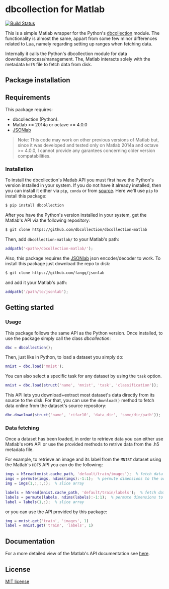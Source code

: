 # dbcollection for Matlab

[![Build Status](https://travis-ci.org/dbcollection/dbcollection-matlab.svg?branch=master)](https://travis-ci.org/dbcollection/dbcollection-matlab)

This is a simple Matlab wrapper for the Python's [dbcollection](https://github.com/dbcollection/dbcollection) module. The functionality is almost the same, appart from some few minor differences related to Lua, namely regarding setting up ranges when fetching data.

Internally it calls the Python's dbcollection module for data download/process/management. The, Matlab interacts solely with the metadata `hdf5` file to fetch data from disk.


## Package installation

## Requirements

This package requires:

- dbcollection (Python).
- Matlab >= 2014a or octave >= 4.0.0
- [JSONlab](https://github.com/fangq/jsonlab)

> Note: This code may work on other previous versions of Matlab but, since it was developed and tested only on Matlab 2014a and octave >= 4.0.0, I cannot provide any garantees concerning older version compatabilities.


### Installation

To install the dbcollection's Matlab API you must first have the Python's version installed in your system. If you do not have it already installed, then you can install it either via `pip`, `conda` or from [source](https://github.com/dbcollection/dbcollection#package-installation). Here we'll use `pip` to install this package:

```bash
$ pip install dbcollection
```

After you have the Python's version installed in your system, get the Matlab's API via the following repository:

```bash
$ git clone https://github.com/dbcollection/dbcollection-matlab
```

Then, add `dbcollection-matlab/` to your Matlab's path:

```matlab
addpath('<path>/dbcollection-matlab/');
```


Also, this package requires the [JSONlab](https://github.com/fangq/jsonlab) json encoder/decoder to work. To install this package just download the repo to disk:

```bash
$ git clone https://github.com/fangq/jsonlab
```

and add it your Matlab's path:

```matlab
addpath('/path/to/jsonlab');
```


## Getting started

### Usage

This package follows the same API as the Python version. Once installed, to use the package simply call the class *dbcollection*:

```matlab
dbc = dbcollection();
```

Then, just like in Python, to load a dataset you simply do:

```matlab
mnist = dbc.load('mnist');
```

You can also select a specific task for any dataset by using the `task` option.

```matlab
mnist = dbc.load(struct('name', 'mnist', 'task', 'classification'));
```

This API lets you download+extract most dataset's data directly from its source to the disk. For that, you can use the `download()` method to fetch data online from the dataset's source repository:

```matlab
dbc.download(struct('name', 'cifar10', 'data_dir', 'some/dir/path'));
```

### Data fetching

Once a dataset has been loaded, in order to retrieve data
you can either use Matlab's `HDF5` API or use the provided
methods to retrive data from the .h5 metadata file.

For example, to retrieve an image and its label from the `MNIST` dataset using the Matlab's `HDF5` API you can do the following:

```matlab
imgs = h5read(mnist.cache_path, 'default/train/images');  % fetch data
imgs = permute(imgs, ndims(imgs):-1:1);  % permute dimensions to the original format
img = imgs(1,:,:,:);  % slice array

labels = h5read(mnist.cache_path, 'default/train/labels');  % fetch data
labels = permute(labels, ndims(labels):-1:1);  % permute dimensions to the original format
label = labels(1,:);  % slice array
```

or you can use the API provided by this package:

```matlab
img = mnist.get('train', 'images', 1)
label = mnist.get('train', 'labels', 1)
```


## Documentation

For a more detailed view of the Matlab's API documentation see [here](DOCUMENTATION.md#db.documentation).


## License

[MIT license](LICESNE)

